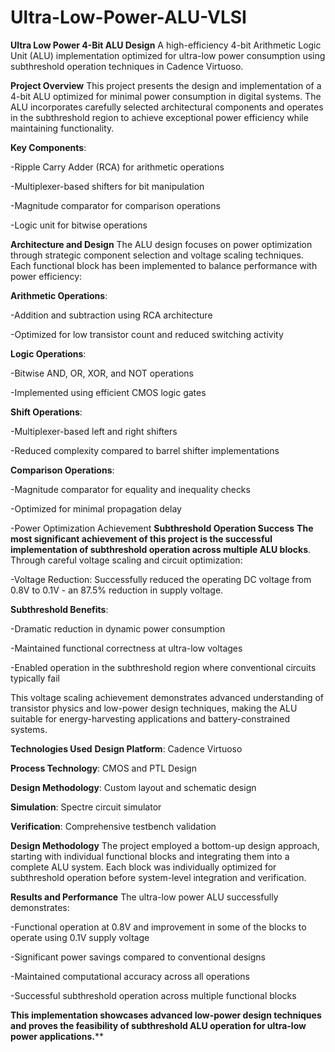 # Ultra-Low-Power-ALU-VLSI

**Ultra Low Power 4-Bit ALU Design**
A high-efficiency 4-bit Arithmetic Logic Unit (ALU) implementation optimized for ultra-low power consumption using subthreshold operation techniques in Cadence Virtuoso.

**Project Overview**
This project presents the design and implementation of a 4-bit ALU optimized for minimal power consumption in digital systems. The ALU incorporates carefully selected architectural components and operates in the subthreshold region to achieve exceptional power efficiency while maintaining functionality.

**Key Components**:

-Ripple Carry Adder (RCA) for arithmetic operations

-Multiplexer-based shifters for bit manipulation

-Magnitude comparator for comparison operations

-Logic unit for bitwise operations

**Architecture and Design**
The ALU design focuses on power optimization through strategic component selection and voltage scaling techniques. Each functional block has been implemented to balance performance with power efficiency:

**Arithmetic Operations**:

-Addition and subtraction using RCA architecture

-Optimized for low transistor count and reduced switching activity

**Logic Operations**:

-Bitwise AND, OR, XOR, and NOT operations

-Implemented using efficient CMOS logic gates

**Shift Operations**:

-Multiplexer-based left and right shifters

-Reduced complexity compared to barrel shifter implementations

**Comparison Operations**:

-Magnitude comparator for equality and inequality checks

-Optimized for minimal propagation delay

-Power Optimization Achievement
**Subthreshold Operation Success**
**The most significant achievement of this project is the successful implementation of subthreshold operation across multiple ALU blocks**. Through careful voltage scaling and circuit optimization:

-Voltage Reduction: Successfully reduced the operating DC voltage from 0.8V to 0.1V - an 87.5% reduction in supply voltage.

**Subthreshold Benefits**:

-Dramatic reduction in dynamic power consumption

-Maintained functional correctness at ultra-low voltages

-Enabled operation in the subthreshold region where conventional circuits typically fail

This voltage scaling achievement demonstrates advanced understanding of transistor physics and low-power design techniques, making the ALU suitable for energy-harvesting applications and battery-constrained systems.

**Technologies Used**
**Design Platform**: Cadence Virtuoso

**Process Technology**: CMOS and PTL Design

**Design Methodology**: Custom layout and schematic design

**Simulation**: Spectre circuit simulator

**Verification**: Comprehensive testbench validation

**Design Methodology**
The project employed a bottom-up design approach, starting with individual functional blocks and integrating them into a complete ALU system. Each block was individually optimized for subthreshold operation before system-level integration and verification.

**Results and Performance**
The ultra-low power ALU successfully demonstrates:

-Functional operation at 0.8V and improvement in some of the blocks to operate using 0.1V supply voltage

-Significant power savings compared to conventional designs

-Maintained computational accuracy across all operations

-Successful subthreshold operation across multiple functional blocks

**This implementation showcases advanced low-power design techniques and proves the feasibility of subthreshold ALU operation for ultra-low power applications.****
